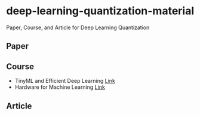 # deep-learning-quantization-material
Paper, Course, and Article for Deep Learning Quantization

## Paper

## Course

- TinyML and Efficient Deep Learning [Link](https://efficientml.ai/)
- Hardware for Machine Learning [Link](https://inst.eecs.berkeley.edu/~ee290-2/sp21/)

## Article